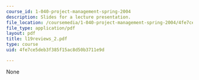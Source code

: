```yaml
---
course_id: 1-040-project-management-spring-2004
description: Slides for a lecture presentation.
file_location: /coursemedia/1-040-project-management-spring-2004/4fe7ce5deb3f385f15ac8d50b3711e9d_l19reviews_2.pdf
file_type: application/pdf
layout: pdf
title: l19reviews_2.pdf
type: course
uid: 4fe7ce5deb3f385f15ac8d50b3711e9d

---
```

None